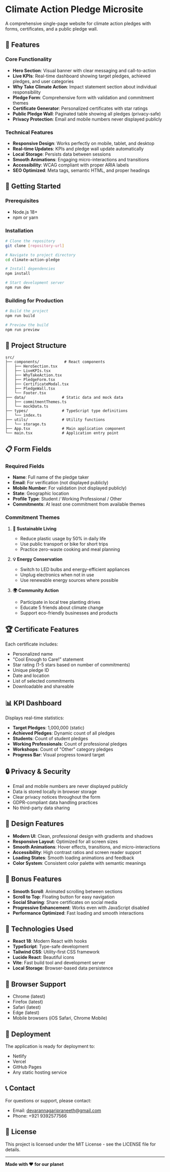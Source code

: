 # Climate Action Pledge Microsite

A comprehensive single-page website for climate action pledges with forms, certificates, and a public pledge wall.

## 🌱 Features

### Core Functionality
- **Hero Section**: Visual banner with clear messaging and call-to-action
- **Live KPIs**: Real-time dashboard showing target pledges, achieved pledges, and user categories
- **Why Take Climate Action**: Impact statement section about individual responsibility
- **Pledge Form**: Comprehensive form with validation and commitment themes
- **Certificate Generator**: Personalized certificates with star ratings
- **Public Pledge Wall**: Paginated table showing all pledges (privacy-safe)
- **Privacy Protection**: Email and mobile numbers never displayed publicly

### Technical Features
- **Responsive Design**: Works perfectly on mobile, tablet, and desktop
- **Real-time Updates**: KPIs and pledge wall update automatically
- **Local Storage**: Persists data between sessions
- **Smooth Animations**: Engaging micro-interactions and transitions
- **Accessibility**: WCAG compliant with proper ARIA labels
- **SEO Optimized**: Meta tags, semantic HTML, and proper headings

## 🚀 Getting Started

### Prerequisites
- Node.js 18+ 
- npm or yarn

### Installation
```bash
# Clone the repository
git clone [repository-url]

# Navigate to project directory
cd climate-action-pledge

# Install dependencies
npm install

# Start development server
npm run dev
```

### Building for Production
```bash
# Build the project
npm run build

# Preview the build
npm run preview
```

## 🎯 Project Structure

```
src/
├── components/           # React components
│   ├── HeroSection.tsx
│   ├── LiveKPIs.tsx
│   ├── WhyTakeAction.tsx
│   ├── PledgeForm.tsx
│   ├── CertificateModal.tsx
│   ├── PledgeWall.tsx
│   └── Footer.tsx
├── data/                # Static data and mock data
│   ├── commitmentThemes.ts
│   └── mockData.ts
├── types/               # TypeScript type definitions
│   └── index.ts
├── utils/               # Utility functions
│   └── storage.ts
├── App.tsx              # Main application component
└── main.tsx             # Application entry point
```

## 📋 Form Fields

### Required Fields
- **Name**: Full name of the pledge taker
- **Email**: For verification (not displayed publicly)
- **Mobile Number**: For validation (not displayed publicly)
- **State**: Geographic location
- **Profile Type**: Student / Working Professional / Other
- **Commitments**: At least one commitment from available themes

### Commitment Themes
1. **🌱 Sustainable Living**
   - Reduce plastic usage by 50% in daily life
   - Use public transport or bike for short trips
   - Practice zero-waste cooking and meal planning

2. **💡 Energy Conservation**
   - Switch to LED bulbs and energy-efficient appliances
   - Unplug electronics when not in use
   - Use renewable energy sources where possible

3. **🌍 Community Action**
   - Participate in local tree planting drives
   - Educate 5 friends about climate change
   - Support eco-friendly businesses and products

## 🏆 Certificate Features

Each certificate includes:
- Personalized name
- "Cool Enough to Care!" statement
- Star rating (1-5 stars based on number of commitments)
- Unique pledge ID
- Date and location
- List of selected commitments
- Downloadable and shareable

## 📊 KPI Dashboard

Displays real-time statistics:
- **Target Pledges**: 1,000,000 (static)
- **Achieved Pledges**: Dynamic count of all pledges
- **Students**: Count of student pledges
- **Working Professionals**: Count of professional pledges
- **Workshops**: Count of "Other" category pledges
- **Progress Bar**: Visual progress toward target

## 🔒 Privacy & Security

- Email and mobile numbers are never displayed publicly
- Data is stored locally in browser storage
- Clear privacy notices throughout the form
- GDPR-compliant data handling practices
- No third-party data sharing

## 🎨 Design Features

- **Modern UI**: Clean, professional design with gradients and shadows
- **Responsive Layout**: Optimized for all screen sizes
- **Smooth Animations**: Hover effects, transitions, and micro-interactions
- **Accessibility**: High contrast ratios and screen reader support
- **Loading States**: Smooth loading animations and feedback
- **Color System**: Consistent color palette with semantic meanings

## 🌟 Bonus Features

- **Smooth Scroll**: Animated scrolling between sections
- **Scroll to Top**: Floating button for easy navigation
- **Social Sharing**: Share certificates on social media
- **Progressive Enhancement**: Works even with JavaScript disabled
- **Performance Optimized**: Fast loading and smooth interactions

## 🔧 Technologies Used

- **React 18**: Modern React with hooks
- **TypeScript**: Type-safe development
- **Tailwind CSS**: Utility-first CSS framework
- **Lucide React**: Beautiful icons
- **Vite**: Fast build tool and development server
- **Local Storage**: Browser-based data persistence

## 📱 Browser Support

- Chrome (latest)
- Firefox (latest)
- Safari (latest)
- Edge (latest)
- Mobile browsers (iOS Safari, Chrome Mobile)

## 🚀 Deployment

The application is ready for deployment to:
- Netlify
- Vercel
- GitHub Pages
- Any static hosting service

## 📞 Contact

For questions or support, please contact:
- Email: devarannagaripraneeth@gmail.com
- Phone: +921 9392577566

## 📄 License

This project is licensed under the MIT License - see the LICENSE file for details.

---

**Made with ❤️ for our planet**
